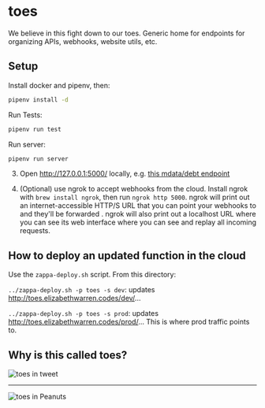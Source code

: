 # toes
We believe in this fight down to our toes. Generic home for endpoints for organizing APIs, webhooks, website utils, etc.

## Setup
Install docker and pipenv, then:

```bash
pipenv install -d
```

Run Tests:
```bash
pipenv run test
```

Run server:
```bash
pipenv run server
```
3. Open http://127.0.0.1:5000/ locally, e.g. [this mdata/debt endpoint](http://0.0.0.0:5000/mdata/debt?args=120000&profile_techsandbox_income_last_year=120000&profile_techsandbox_outstanding_student_loan_debt=60000)

4. (Optional) use ngrok to accept webhooks from the cloud. Install ngrok with `brew install ngrok`, then run
`ngrok http 5000`. ngrok will print out an internet-accessible HTTP/S URL that you can point your webhooks to
and they'll be forwarded . ngrok will also print out a localhost URL where you can see its web interface where
you can see and replay all incoming requests.

## How to deploy an updated function in the cloud
Use the `zappa-deploy.sh` script.
From this directory:

`../zappa-deploy.sh -p toes -s dev`: updates http://toes.elizabethwarren.codes/dev/...

`../zappa-deploy.sh -p toes -s prod`: updates http://toes.elizabethwarren.codes/prod/...
This is where prod traffic points to.

## Why is this called toes?

![toes in tweet](https://i.ibb.co/8s8yTL4/Screenshot-2019-07-16-14-32-45.png)

----------------------------

![toes in Peanuts](https://i.ibb.co/hy6N8px/toes.jpg)

